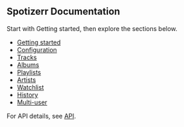 ## Spotizerr Documentation

Start with Getting started, then explore the sections below.

- [Getting started](user/getting-started.md)
- [Configuration](user/configuration.md)
- [Tracks](user/tracks.md)
- [Albums](user/albums.md)
- [Playlists](user/playlists.md)
- [Artists](user/artists.md)
- [Watchlist](user/watchlist.md)
- [History](user/history.md)
- [Multi-user](user/multi-user.md)

For API details, see [API](API_DOCUMENTATION.md).